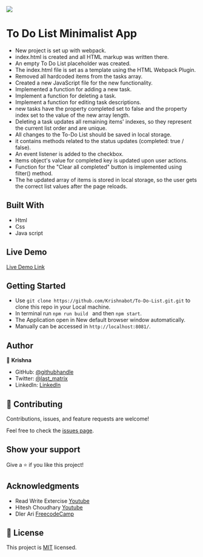 ![](https://img.shields.io/badge/Microverse-blueviolet)

# To Do List Minimalist App 

- New project is set up with webpack.
- index.html is created  and all  HTML markup  was written there.
- An empty To Do List placeholder was created.
- The index.html file is  set as a template using the HTML Webpack Plugin.
- Removed all hardcoded items from the tasks array.
- Created a new JavaScript file for the new functionality.
- Implemented a function for adding a new task. 
- Implement a function for deleting a task.
- Implement a function for editing task descriptions.
- new tasks have the property completed set to false and the property index set to the value of the new array length. 
- Deleting a task updates all remaining items' indexes, so they represent the current list order and are unique. 
- All changes to the To-Do List should be saved in local storage.
- it contains methods related to the status updates (completed: true / false).
- An event listener is added  to the checkbox.
- Items object's value for completed key is updated upon user actions.
- Function for the "Clear all completed" button is implemented using filter() method.
- The he updated array of items is stored  in local storage, so the user gets the correct list values after the page reloads.
## Built With

- Html
- Css
- Java script

## Live Demo 

[Live Demo Link](https://krishnabot.github.io/To-Do-List/)

## Getting Started 

- Use `git clone https://github.com/Krishnabot/To-Do-List.git.git` to clone this repo in your Local machine.
- In terminal  run `npm run build ` and then `npm start`.
- The Application open in New default browser window automatically.
- Manually can be accessed in `http://localhost:8081/`.

## Author

👤 **Krishna**

- GitHub: [@githubhandle](https://github.com/Krishnabot)
- Twitter: [@last_matrix](https://twitter.com/last_matrix)
- LinkedIn: [LinkedIn](https://www.linkedin.com/in/krishna-prasad-acharya-3596bb130/)


## 🤝 Contributing

Contributions, issues, and feature requests are welcome!

Feel free to check the [issues page](../../issues/).

## Show your support

Give a ⭐️ if you like this project!

## Acknowledgments

- Read Write Extercise [Youtube](https://youtu.be/3LZOL65sxhU)
- Hitesh Choudhary [Youtube](https://youtu.be/dQCdwX0p_tc)
- Dler Ari [FreecodeCamp](https://www.freecodecamp.org/news/how-to-use-es6-modules-and-why-theyre-important-a9b20b480773/)

## 📝 License

This project is [MIT](./MIT.md) licensed.
